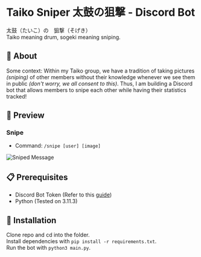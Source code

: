# Taiko Sniper 太鼓の狙撃 - Discord Bot
太鼓（たいこ）の　狙撃（そげき）  
Taiko meaning drum, sogeki meaning sniping.  
## 🎯 About
Some context: Within my Taiko group, we have a tradition of taking pictures _(sniping)_ of other members without their knowledge whenever we see them in public _(don't worry, we all consent to this)_. Thus, I am building a Discord bot that allows members to snipe each other while having their statistics tracked!  
## 📸 Preview
### Snipe
- Command: `/snipe [user] [image]`

![Sniped Message](https://github.com/user-attachments/assets/d18865db-65e2-4c31-af76-00e7eb4a35a2)
## 📋 Prerequisites
- Discord Bot Token (Refer to this [guide](https://discordpy.readthedocs.io/en/stable/discord.html))
- Python (Tested on 3.11.3)
## 💾 Installation
Clone repo and cd into the folder.  
Install dependencies with `pip install -r requirements.txt`.  
Run the bot with `python3 main.py`.  
